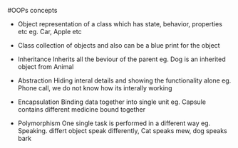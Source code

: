 #OOPs concepts

* Object
	   representation of a class which has state, behavior, properties etc
     eg. Car, Apple etc

* Class
	   collection of objects and also can be a blue print for the object

* Inheritance
     Inherits all the beviour of the parent
     eg. Dog is an inherited object from Animal

* Abstraction
	   Hiding interal details and showing the functionality alone
     eg. Phone call, we do not know how its interally working

* Encapsulation
	   Binding data together into single unit
     eg. Capsule contains different medicine bound together

* Polymorphism
	   One single task is performed in a different way
	   eg. Speaking. differt object speak differently, Cat speaks mew, dog speaks bark
